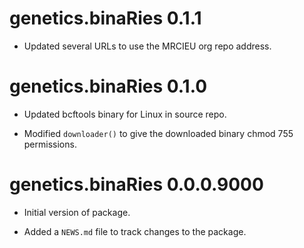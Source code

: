 # genetics.binaRies 0.1.1

* Updated several URLs to use the MRCIEU org repo address.

# genetics.binaRies 0.1.0

* Updated bcftools binary for Linux in source repo.

* Modified `downloader()` to give the downloaded binary chmod 755 permissions.

# genetics.binaRies 0.0.0.9000

* Initial version of package.

* Added a `NEWS.md` file to track changes to the package.
